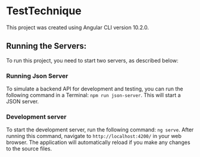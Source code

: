 # TestTechnique

This project was created using Angular CLI version 10.2.0.

## Running the Servers:

To run this project, you need to start two servers, as described below:

### Running Json Server

To simulate a backend API for development and testing, you can run the following command in a Terminal: `npm run json-server`. This will start a JSON server.

### Development server

To start the development server, run the following command: `ng serve`.
After running this command, navigate to `http://localhost:4200/` in your web browser. The application will automatically reload if you make any changes to the source files.
